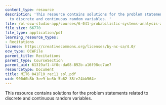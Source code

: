 ```yaml
---
content_type: resource
description: 'This resource contains solutions for the problem statements related
  to discrete and continuous random variables. '
file: /ol-ocw-studio-app/courses/6-041-probabilistic-systems-analysis-and-applied-probability-fall-2010/900d0b8b3ee9be8b5b6238fe24bb564e_MIT6_041F10_rec11_sol.pdf
file_size: 66770
file_type: application/pdf
learning_resource_types:
- Recitations
license: https://creativecommons.org/licenses/by-nc-sa/4.0/
ocw_type: OCWFile
parent_title: Recitations
parent_type: CourseSection
parent_uid: 61319af1-4f0c-da08-892b-a16f98cc7ae7
resourcetype: Document
title: MIT6_041F10_rec11_sol.pdf
uid: 900d0b8b-3ee9-be8b-5b62-38fe24bb564e
---
```

This resource contains solutions for the problem statements related to discrete and continuous random variables. 